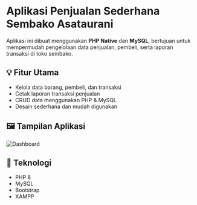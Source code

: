 # Aplikasi Penjualan Sederhana Sembako Asataurani

Aplikasi ini dibuat menggunakan **PHP Native** dan **MySQL**, 
bertujuan untuk mempermudah pengelolaan data penjualan, pembeli, 
serta laporan transaksi di toko sembako.

## 💡 Fitur Utama
- Kelola data barang, pembeli, dan transaksi
- Cetak laporan transaksi penjualan
- CRUD data menggunakan PHP & MySQL
- Desain sederhana dan mudah digunakan

## 🖼️ Tampilan Aplikasi
![Dashboard](screenshots/dashboard.png)


## 🧩 Teknologi
- PHP 8
- MySQL
- Bootstrap
- XAMPP
